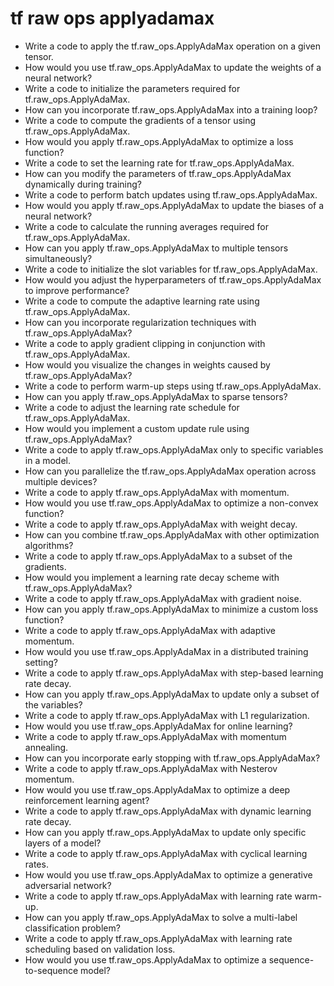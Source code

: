 # tf raw ops applyadamax

- Write a code to apply the tf.raw_ops.ApplyAdaMax operation on a given tensor.
- How would you use tf.raw_ops.ApplyAdaMax to update the weights of a neural network?
- Write a code to initialize the parameters required for tf.raw_ops.ApplyAdaMax.
- How can you incorporate tf.raw_ops.ApplyAdaMax into a training loop?
- Write a code to compute the gradients of a tensor using tf.raw_ops.ApplyAdaMax.
- How would you apply tf.raw_ops.ApplyAdaMax to optimize a loss function?
- Write a code to set the learning rate for tf.raw_ops.ApplyAdaMax.
- How can you modify the parameters of tf.raw_ops.ApplyAdaMax dynamically during training?
- Write a code to perform batch updates using tf.raw_ops.ApplyAdaMax.
- How would you apply tf.raw_ops.ApplyAdaMax to update the biases of a neural network?
- Write a code to calculate the running averages required for tf.raw_ops.ApplyAdaMax.
- How can you apply tf.raw_ops.ApplyAdaMax to multiple tensors simultaneously?
- Write a code to initialize the slot variables for tf.raw_ops.ApplyAdaMax.
- How would you adjust the hyperparameters of tf.raw_ops.ApplyAdaMax to improve performance?
- Write a code to compute the adaptive learning rate using tf.raw_ops.ApplyAdaMax.
- How can you incorporate regularization techniques with tf.raw_ops.ApplyAdaMax?
- Write a code to apply gradient clipping in conjunction with tf.raw_ops.ApplyAdaMax.
- How would you visualize the changes in weights caused by tf.raw_ops.ApplyAdaMax?
- Write a code to perform warm-up steps using tf.raw_ops.ApplyAdaMax.
- How can you apply tf.raw_ops.ApplyAdaMax to sparse tensors?
- Write a code to adjust the learning rate schedule for tf.raw_ops.ApplyAdaMax.
- How would you implement a custom update rule using tf.raw_ops.ApplyAdaMax?
- Write a code to apply tf.raw_ops.ApplyAdaMax only to specific variables in a model.
- How can you parallelize the tf.raw_ops.ApplyAdaMax operation across multiple devices?
- Write a code to apply tf.raw_ops.ApplyAdaMax with momentum.
- How would you use tf.raw_ops.ApplyAdaMax to optimize a non-convex function?
- Write a code to apply tf.raw_ops.ApplyAdaMax with weight decay.
- How can you combine tf.raw_ops.ApplyAdaMax with other optimization algorithms?
- Write a code to apply tf.raw_ops.ApplyAdaMax to a subset of the gradients.
- How would you implement a learning rate decay scheme with tf.raw_ops.ApplyAdaMax?
- Write a code to apply tf.raw_ops.ApplyAdaMax with gradient noise.
- How can you apply tf.raw_ops.ApplyAdaMax to minimize a custom loss function?
- Write a code to apply tf.raw_ops.ApplyAdaMax with adaptive momentum.
- How would you use tf.raw_ops.ApplyAdaMax in a distributed training setting?
- Write a code to apply tf.raw_ops.ApplyAdaMax with step-based learning rate decay.
- How can you apply tf.raw_ops.ApplyAdaMax to update only a subset of the variables?
- Write a code to apply tf.raw_ops.ApplyAdaMax with L1 regularization.
- How would you use tf.raw_ops.ApplyAdaMax for online learning?
- Write a code to apply tf.raw_ops.ApplyAdaMax with momentum annealing.
- How can you incorporate early stopping with tf.raw_ops.ApplyAdaMax?
- Write a code to apply tf.raw_ops.ApplyAdaMax with Nesterov momentum.
- How would you use tf.raw_ops.ApplyAdaMax to optimize a deep reinforcement learning agent?
- Write a code to apply tf.raw_ops.ApplyAdaMax with dynamic learning rate decay.
- How can you apply tf.raw_ops.ApplyAdaMax to update only specific layers of a model?
- Write a code to apply tf.raw_ops.ApplyAdaMax with cyclical learning rates.
- How would you use tf.raw_ops.ApplyAdaMax to optimize a generative adversarial network?
- Write a code to apply tf.raw_ops.ApplyAdaMax with learning rate warm-up.
- How can you apply tf.raw_ops.ApplyAdaMax to solve a multi-label classification problem?
- Write a code to apply tf.raw_ops.ApplyAdaMax with learning rate scheduling based on validation loss.
- How would you use tf.raw_ops.ApplyAdaMax to optimize a sequence-to-sequence model?